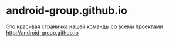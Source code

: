 # android-group.github.io

Это красивая страничка нашей команды со всеми проектами http://android-group.github.io


